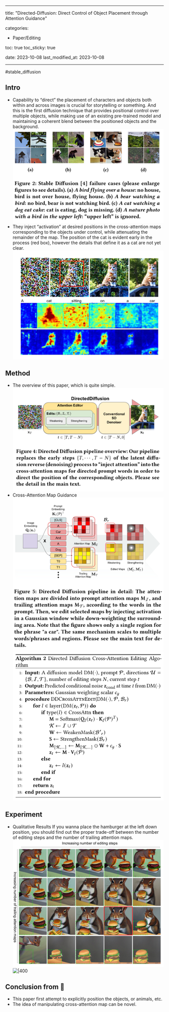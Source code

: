 
---
title:  "Directed-Diffusion: Direct Control of Object Placement through Attention Guidance"

categories:
  - Paper/Editing

toc: true
toc_sticky: true
 
date: 2023-10-08
last_modified_at: 2023-10-08

---
#stable_diffusion
## Intro
- Capability to “direct” the placement of characters and objects both within and across images is crucial for storytelling or something. And this is the first diffusion technique that provides positional control over multiple objects, while making use of an existing pre-trained model and maintaining a coherent blend between the positioned objects and the background.![|400](../source/Pasted%20image%2020231009001534.png)
- They inject “activation” at desired positions in the cross-attention maps corresponding to the objects under control, while attenuating the remainder of the map. The position of the cat is evident early in the process (red box), however the details that define it as a cat are not yet clear.![|400](../source/Pasted%20image%2020231009001549.png)
## Method
- The overview of this paper, which is quite simple.![|500](../source/Pasted%20image%2020231009001620.png)
- Cross-Attention Map Guidance ![|400](../source/Pasted%20image%2020231009001707.png)![|500](../source/스크린샷%202023-10-09%20오전%2012.21.13.png)

## Experiment
- Qualitative Results
If you wanna place the hamburger at the left down position, you should find out the proper trade-off between the number of editing steps and the number of trailing attention maps.![|400](../source/Pasted%20image%2020231009001724.png)![|400](../source/Pasted%20image%2020231009001753.png)

## Conclusion from 🦖
- This paper first attempt to explicitly position the objects, or animals, etc.
- The idea of manipulating cross-attention map can be novel. 
